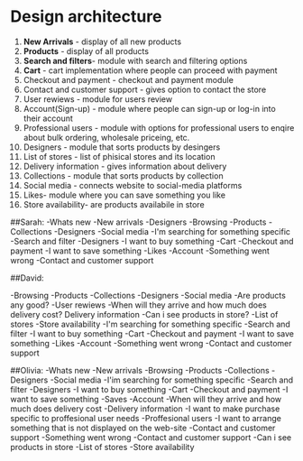 # Design architecture

1. **New Arrivals** - display of all new products
2. **Products** - display of all products 
3. **Search and filters**- module with search and filtering options
4. **Cart** - cart implementation where people can proceed with payment
5. Checkout and payment - checkout and payment module
6. Contact and customer support - gives option to contact the store
7. User rewiews - module for users review
8. Account(Sign-up) - module where people can sign-up or log-in into their account
9. Professional users - module with options for professional users to enqire about bulk ordering, wholesale priceing, etc. 
10. Designers - module that sorts products by desingers
11. List of stores - list of phisical stores and its location 
12. Delivery information - gives information about delivery
13. Collections - module that sorts products by collection
14. Social media - connects website to social-media platforms
15. Likes- module where you can save something you like
16. Store availability- are products availabile in store

##Sarah:
-Whats new
  -New arrivals
  -Designers
-Browsing
 -Products
 -Collections
 -Designers
 -Social media
-I'm searching for something specific
 -Search and filter
 -Designers
-I want to buy something
 -Cart
 -Checkout and payment
-I want to save something
 -Likes
 -Account
-Something went wrong
 -Contact and customer support
 
##David:

-Browsing
 -Products
 -Collections
 -Designers
 -Social media
-Are products any good?
 -User rewiews
-When will they arrive and how much does delivery cost?
 Delivery information 
-Can i see products in store?
 -List of stores
 -Store availability
-I'm searching for something specific
 -Search and filter
-I want to buy something
 -Cart
 -Checkout and payment
-I want to save something
 -Likes
 -Account
-Something went wrong
 -Contact and customer support 

##Olivia:
-Whats new
 -New arrivals
-Browsing
 -Products
 -Collections
 -Designers
 -Social media
-I'im searching for something specific
 -Search and filter
 -Designers
-I want to buy something
 -Cart
 -Checkout and payment
-I want to save something
 -Saves
-Account
-When will they arrive and how much does delivery cost
 -Delivery information 
-I want to make purchase specific to proffesional user needs
  -Proffesional users
-I want to arrange something that is not displayed on the web-site
 -Contact and customer support
-Something went wrong
 -Contact and customer support
-Can i see products in store
 -List of stores
 -Store availability




